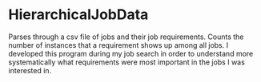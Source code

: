 # HierarchicalJobData

Parses through a csv file of jobs and their job requirements. Counts the number of instances that a requirement shows up among all jobs. I developed this program during my job search in order to understand more systematically what requirements were most important in the jobs I was interested in.
